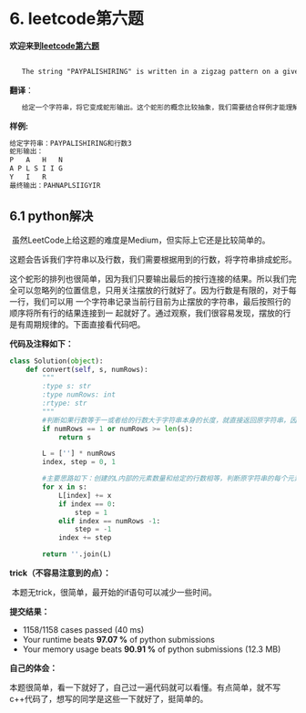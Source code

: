 # 6. leetcode第六题

**欢迎来到[leetcode第六题](https://leetcode-cn.com/problems/zigzag-conversion/)**

```markdown
  
   The string "PAYPALISHIRING" is written in a zigzag pattern on a given number of rows like this: (you may want to display this pattern in a fixed font for better legibility)
```

**翻译**：

```markdown
   给定一个字符串，将它变成蛇形输出。这个蛇形的概念比较抽象，我们需要结合样例才能理解。
```

**样例:**

```markdown
给定字符串：PAYPALISHIRING和行数3
蛇形输出：
P   A   H   N
A P L S I I G
Y   I   R
最终输出：PAHNAPLSIIGYIR
```

## 6.1 python解决	

​        虽然LeetCode上给这题的难度是Medium，但实际上它还是比较简单的。

​        这题会告诉我们字符串以及行数，我们需要根据用到的行数，将字符串排成蛇形。

​        这个蛇形的排列也很简单，因为我们只要输出最后的按行连接的结果。所以我们完全可以忽略列的位置信息，只用关注摆放的行就好了。因为行数是有限的，对于每一行，我们可以用 一个字符串记录当前行目前为止摆放的字符串，最后按照行的顺序将所有行的结果连接到一 起就好了。通过观察，我们很容易发现，摆放的行是有周期规律的。下面直接看代码吧。

**代码及注释如下：**

```python
class Solution(object):
    def convert(self, s, numRows):
        """
        :type s: str
        :type numRows: int
        :rtype: str
        """
        #判断如果行数等于一或者给的行数大于字符串本身的长度，就直接返回原字符串，因为读出来和原字符串相同
        if numRows == 1 or numRows >= len(s):
            return s

        L = [''] * numRows
        index, step = 0, 1

        #主要思路如下：创建的L内部的元素数量和给定的行数相等，判断原字符串的每个元素，分别加入到第一个位置，第二个位置，第三个位置，第二个位置后，第一个位置后，第二个位置后。。。。以此往后，最终返回拼接好的字符串。
        for x in s:
            L[index] += x
            if index == 0:
                step = 1
            elif index == numRows -1:
                step = -1
            index += step

        return ''.join(L)
```

**trick（不容易注意到的点）：**

​	本题无trick，很简单，最开始的if语句可以减少一些时间。

**提交结果：**

- 1158/1158 cases passed (40 ms)
- Your runtime beats **97.07 %** of python submissions
- Your memory usage beats **90.91 %** of python submissions (12.3 MB)

**自己的体会：**

​	本题很简单，看一下就好了，自己过一遍代码就可以看懂。有点简单，就不写c++代码了，想写的同学是这些一下就好了，挺简单的。
